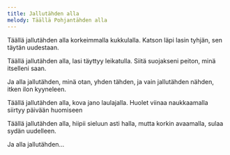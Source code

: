 ```yaml
---
title: Jallutähden alla
melody: Täällä Pohjantähden alla
---
```


Täällä jallutähden alla
korkeimmalla kukkulalla.
Katson läpi lasin tyhjän,
sen täytän uudestaan.

Täällä jallutähden alla,
lasi täyttyy leikatulla.
Siitä suojakseni peiton,
minä itselleni saan.

Ja alla jallutähden,
minä otan,
yhden tähden,
ja vain jallutähden nähden,
itken ilon kyyneleen.

Täällä jallutähden alla,
kova jano laulajalla.
Huolet viinaa naukkaamalla
siirtyy päivään huomiseen

Täällä jallutähden alla,
hiipii sieluun asti halla,
mutta korkin avaamalla,
sulaa sydän uudelleen.

Ja alla jallutähden...
